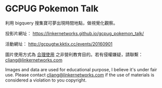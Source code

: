 # GCPUG Pokemon Talk

利用 bigquery 搜集寶可夢出現時間地點，做視覺化觀察。

投影片網址： https://linkernetworks.github.io/gcpug_pokemon_talk/

活動網址： http://gcpugtw.kktix.cc/events/20160901

圖片使用方式為 [合理使用](https://zh.wikipedia.org/wiki/%E5%90%88%E7%90%86%E4%BD%BF%E7%94%A8) 之非營利教育目的。若有侵權嫌疑，請聯繫： cliang@linkernetworks.com

Images and data are used for educational purpose, I believe it's under fair use. Please contact cliang@linkernetworks.com if the use of materials is considered a violation to you copyright.